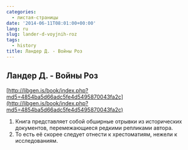 ```yaml
---
categories:
  - листая-страницы
date: '2014-06-11T08:01:00+00:00'
lang: ru
slug: lander-d-voyjnih-roz
tags:
  - history
title: Ландер Д. - Войны Роз
---
```


## Ландер Д. - Войны Роз

[http://libgen.is/book/index.php?md5=4854ba5d66adc5fe4d5495870043fa2c](http://libgen.is/book/index.php?md5=4854ba5d66adc5fe4d5495870043fa2c)  

<!--more-->

1.  Книга представляет собой обширные отрывки из исторических документов, перемежающиеся редкими репликами автора.
2.  То есть её скорее следует отнести к хрестоматиям, нежели к исследованиям.
